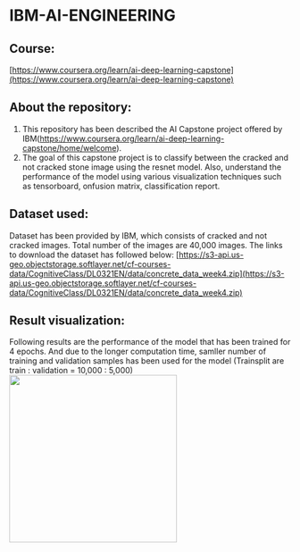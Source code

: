 # IBM-AI-ENGINEERING

## Course:
[https://www.coursera.org/learn/ai-deep-learning-capstone](https://www.coursera.org/learn/ai-deep-learning-capstone)


## About the repository:
1. This repository has been described the AI Capstone project offered by IBM(https://www.coursera.org/learn/ai-deep-learning-capstone/home/welcome).
2. The goal of this capstone project is to classify between the cracked and not cracked stone image using the resnet model. Also, understand the performance of the model using various visualization techniques such as tensorboard, onfusion matrix, classification report.


## Dataset used:
Dataset has been provided by IBM, which consists of cracked and not cracked images. Total number of the images are 40,000 images.
The links to download the dataset has followed below:
[https://s3-api.us-geo.objectstorage.softlayer.net/cf-courses-data/CognitiveClass/DL0321EN/data/concrete_data_week4.zip](https://s3-api.us-geo.objectstorage.softlayer.net/cf-courses-data/CognitiveClass/DL0321EN/data/concrete_data_week4.zip)


## Result visualization:

Following results are the performance of the model that has been trained for 4 epochs. And due to the longer computation time, samller number of training and validation samples has been used for the model (Trainsplit are train : validation = 10,000 : 5,000)
<img src="https://github.com/YUNSUCHO/Adversarial-Pose-Enstimation/blob/main/README/Lanmark%20localization%20(after%20augmentation).png" width="300px"/>


